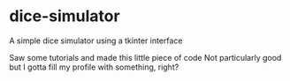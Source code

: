 # dice-simulator
A simple dice simulator using a tkinter interface

Saw some tutorials and made this little piece of code
Not particularly good but I gotta fill my profile with something, right?
